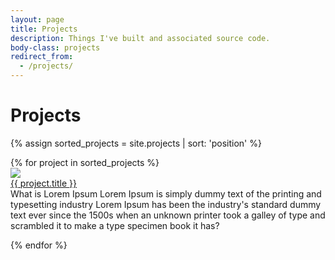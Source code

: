 ```yaml
---
layout: page
title: Projects
description: Things I've built and associated source code.
body-class: projects
redirect_from:
  - /projects/
---
```


# Projects

{% assign sorted_projects = site.projects | sort: 'position' %}

<!-- start block -->
<div id="projectbox"> 
{% for project in sorted_projects %}

<!-- start product -->       
<div class="project">
  <div class="project_img">
    <img src="http://thumbs.ebaystatic.com/images/m/m4JYJFjgp9rwTii4MicWiDA/s-l225.jpg">
  </div>
<div class="project_content"> 
  <div class="product_title"><a href= "{{ project.view_url }}">{{ project.title }} </a></div>
  <div class="clear"></div>
  <div class="product_overview">What is Lorem Ipsum Lorem Ipsum is simply dummy text of the printing and typesetting industry Lorem Ipsum has been the industry's standard dummy text ever since the 1500s when an unknown printer took a galley of type and scrambled it to make a type specimen book it has?</div>
<div class="clear"></div>
</div>

{% endfor %}
</div>       
<!-- end of block -->